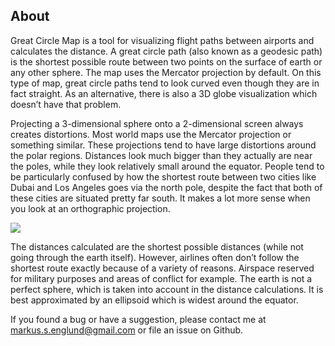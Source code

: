 ## About

Great Circle Map is a tool for visualizing flight paths between airports and calculates
the distance. A great circle path (also known as a geodesic path) is the shortest
possible route between two points on the surface of earth or any other sphere. The map
uses the Mercator projection by default. On this type of map, great circle paths tend to
look curved even though they are in fact straight. As an alternative, there is also a 3D
globe visualization which doesn’t have that problem.

Projecting a 3-dimensional sphere onto a 2-dimensional screen always creates
distortions. Most world maps use the Mercator projection or something similar. These
projections tend to have large distortions around the polar regions. Distances look much
bigger than they actually are near the poles, while they look relatively small around
the equator. People tend to be particularly confused by how the shortest route between
two cities like Dubai and Los Angeles goes via the north pole, despite the fact that
both of these cities are situated pretty far south. It makes a lot more sense when you
look at an orthographic projection.

<img src="http://i67.tinypic.com/104gehu.jpg" />

The distances calculated are the shortest possible distances (while not going through
the earth itself). However, airlines often don’t follow the shortest route exactly
because of a variety of reasons. Airspace reserved for military purposes and areas of
conflict for example. The earth is not a perfect sphere, which is taken into account in
the distance calculations. It is best approximated by an ellipsoid which is widest
around the equator.

If you found a bug or have a suggestion, please contact me at markus.s.englund@gmail.com
or file an issue on Github.